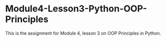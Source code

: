 # Module4-Lesson3-Python-OOP-Principles

This is the assignment for Module 4, lesson 3 on OOP Principles in Python.

